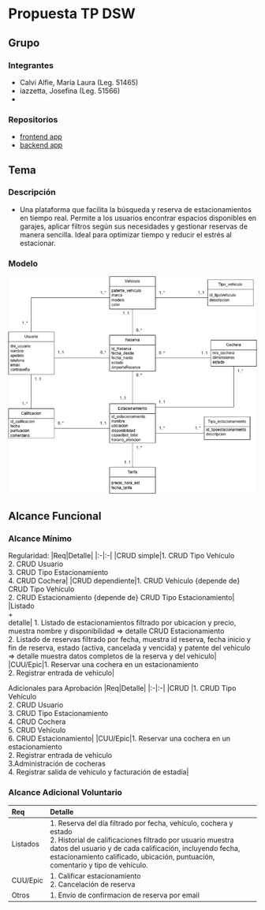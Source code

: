 # Propuesta TP DSW

## Grupo
### Integrantes
* Calvi Alfie, María Laura (Leg. 51465)
* iazzetta, Josefina (Leg. 51566)
* 

### Repositorios
* [frontend app](https://github.com/lauracalvi5/tp-dsw-frontend-2025)
* [backend app](https://github.com/lauracalvi5/tp-dsw-backend-2025)


## Tema
### Descripción
* Una plataforma que facilita la búsqueda y reserva de estacionamientos en tiempo real. Permite a los usuarios encontrar espacios disponibles en garajes, aplicar filtros según sus necesidades y gestionar reservas de manera sencilla. Ideal para optimizar tiempo y reducir el estrés al estacionar.

### Modelo
![imagen del modelo](/img/Modelo%20de%20dominio%20Sistema%20de%20gestion%20de%20Estacionamientos.jpg)


## Alcance Funcional 

### Alcance Mínimo

Regularidad:
|Req|Detalle|
|:-|:-|
|CRUD simple|1. CRUD Tipo Vehículo<br>2. CRUD Usuario<br>3. CRUD Tipo Estacionamiento<br>4. CRUD Cochera|
|CRUD dependiente|1. CRUD Vehículo {depende de} CRUD Tipo Vehículo<br>2. CRUD Estacionamiento {depende de} CRUD Tipo Estacionamiento|
|Listado<br>+<br>detalle| 1. Listado de estacionamientos filtrado por ubicacion y precio, muestra nombre y disponibilidad => detalle CRUD Estacionamiento<br> 2. Listado de reservas filtrado por fecha, muestra id reserva, fecha inicio y fin de reserva, estado (activa, cancelada y vencida) y patente del vehiculo => detalle muestra datos completos de la reserva y del vehiculo|
|CUU/Epic|1. Reservar una cochera en un estacionamiento <br>2. Registrar entrada de vehiculo|


Adicionales para Aprobación
|Req|Detalle|
|:-|:-|
|CRUD |1. CRUD Tipo Vehículo<br>2. CRUD Usuario<br>3. CRUD Tipo Estacionamiento<br>4. CRUD Cochera<br>5. CRUD Vehículo<br>6. CRUD Estacionamiento|
|CUU/Epic|1. Reservar una cochera en un estacionamiento <br>2. Registrar entrada de vehiculo<br>3.Administración de cocheras <br>4. Registrar salida de vehiculo y facturación de estadía|


### Alcance Adicional Voluntario


|Req|Detalle|
|:-|:-|
|Listados |1. Reserva del día filtrado por fecha, vehículo, cochera y estado <br>2. Historial de calificaciones filtrado por usuario muestra datos del usuario y de cada calificación, incluyendo fecha, estacionamiento calificado, ubicación, puntuación, comentario y tipo de vehículo.|
|CUU/Epic|1. Calificar estacionamiento<br>2. Cancelación de reserva|
|Otros|1. Envío de confirmacion de reserva por email|
